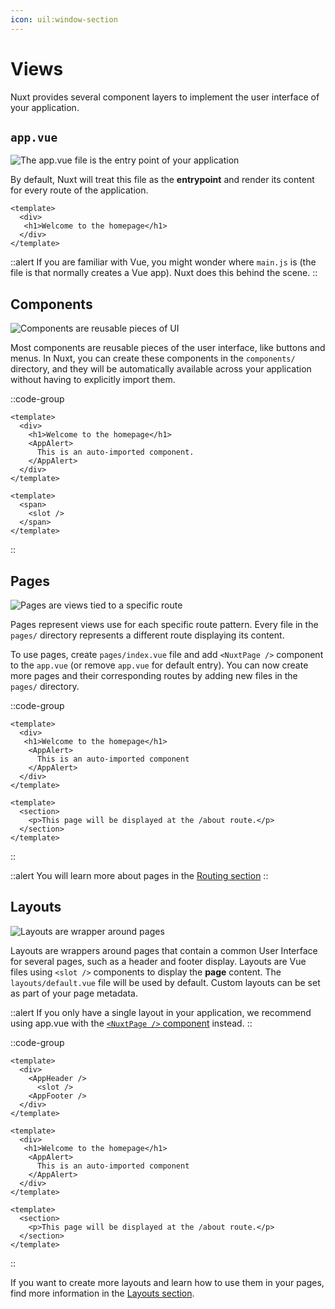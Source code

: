 ```yaml
---
icon: uil:window-section
---
```


# Views

Nuxt provides several component layers to implement the user interface of your application.

## `app.vue`

![The `app.vue` file is the entry point of your application](/img/getting-started/views/app.svg)

By default, Nuxt will treat this file as the **entrypoint** and render its content for every route of the application.

```vue [app.vue]
<template>
  <div>
   <h1>Welcome to the homepage</h1>
  </div>
</template>
```

::alert
If you are familiar with Vue, you might wonder where `main.js` is (the file is that normally creates a Vue app). Nuxt does this behind the scene.
::

## Components

![Components are reusable pieces of UI](/img/getting-started/views/components.svg)

Most components are reusable pieces of the user interface, like buttons and menus. In Nuxt, you can create these components in the `components/` directory, and they will be automatically available across your application without having to explicitly import them.

::code-group

```vue [App.vue]
<template>
  <div>
    <h1>Welcome to the homepage</h1>
    <AppAlert>
      This is an auto-imported component.
    </AppAlert>
  </div>
</template>
```

```vue [components/AppAlert.vue]
<template>
  <span>
    <slot />
  </span>
</template>
```

::

## Pages

![Pages are views tied to a specific route](/img/getting-started/views/pages.svg)

Pages represent views use for each specific route pattern. Every file in the `pages/` directory represents a different route displaying its content.

To use pages, create `pages/index.vue` file and add `<NuxtPage />` component to the `app.vue` (or remove `app.vue` for default entry). You can now create more pages and their corresponding routes by adding new files in the `pages/` directory.

::code-group

```vue [pages/index.vue]
<template>
  <div>
   <h1>Welcome to the homepage</h1>
    <AppAlert>
      This is an auto-imported component
    </AppAlert>
  </div>
</template>
```

```vue [pages/about.vue]
<template>
  <section>
    <p>This page will be displayed at the /about route.</p>
  </section>
</template>
```

::

::alert
You will learn more about pages in the [Routing section](/getting-started/routing)
::

## Layouts

![Layouts are wrapper around pages](/img/getting-started/views/layouts.svg)

Layouts are wrappers around pages that contain a common User Interface for several pages, such as a header and footer display. Layouts are Vue files using `<slot />` components to display the **page** content. The `layouts/default.vue` file will be used by default. Custom layouts can be set as part of your page metadata.

::alert
If you only have a single layout in your application, we recommend using app.vue with the [`<NuxtPage />` component](/api/components/nuxt-page) instead.
::

::code-group

```vue [layouts/default.vue]
<template>
  <div>
    <AppHeader />
      <slot />
    <AppFooter />
  </div>
</template>
```

```vue [pages/index.vue]
<template>
  <div>
   <h1>Welcome to the homepage</h1>
    <AppAlert>
      This is an auto-imported component
    </AppAlert>
  </div>
</template>
```

```vue [pages/about.vue]
<template>
  <section>
    <p>This page will be displayed at the /about route.</p>
  </section>
</template>
```

::

If you want to create more layouts and learn how to use them in your pages, find more information in the [Layouts section](/guide/directory-structure/layouts).
